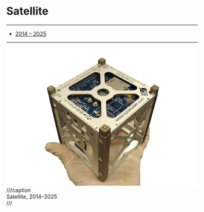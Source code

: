 # Satellite

---

- [2014 – 2025](http://www.cubesat.org/)

---

![](satellite.jpg)
///caption  
Satellite, 2014–2025  
///
